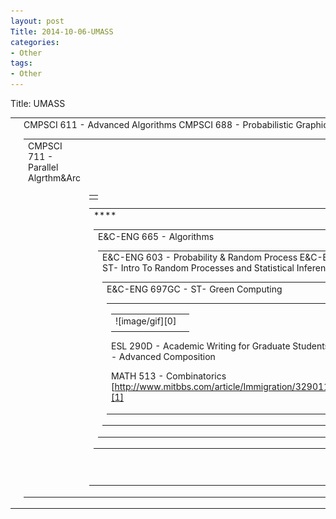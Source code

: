 ```yaml
---
layout: post
Title: 2014-10-06-UMASS
categories:
- Other
tags:
- Other
---
```

Title: UMASS

<table><tbody><tr><td></td><td> CMPSCI 611 - Advanced Algorithms  
 CMPSCI 688 - Probabilistic Graphical Models  <table><tbody><tr><td> CMPSCI 711 - Parallel Algrthm&amp;Arc </td></tr><tr><td></td><td><table><tbody><tr><td></td></tr></tbody></table>  
<table><tbody><tr><td>****<table><tbody><tr><td>   
E&amp;C-ENG 665 - Algorithms  
 <table><tbody><tr><td>   
E&amp;C-ENG 603 - Probability &amp; Random Process  
 E&amp;C-ENG 597SR - ST- Intro To Random Processes and Statistical Inference  <table><tbody><tr><td>   
E&amp;C-ENG 697GC - ST- Green Computing  
 <table><tbody><tr><td>  <table><tbody><tr><td>![image/gif][0]</td></tr><tr><td></td><td>  
  
  
</td></tr></tbody></table> ESL 290D - Academic Writing for Graduate Students   
 ESL 130 - Advanced Composition  
  
 MATH 513 - Combinatorics   
 [http://www.mitbbs.com/article/Immigration/32901143_0.html][1]    
 </td></tr></tbody></table>  </td></tr></tbody></table>  </td></tr></tbody></table>  </td></tr></tbody></table>  
</td></tr><tr><td></td><td><table><tbody><tr><td></td></tr></tbody></table></td></tr></tbody></table>  
</td></tr></tbody></table>  </td></tr></tbody></table>

[0]: resources/0d17ab0021776a2f176a41ab0be3381f.gif
[1]: http://www.mitbbs.com/article/Immigration/32901143_0.html
